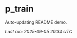 # p_train

Auto-updating README demo.

<!--START_SECTION:status-->
_Last run: 2025-09-05 20:34 UTC_
<!--END_SECTION:status-->



















































































































































































































































































































































